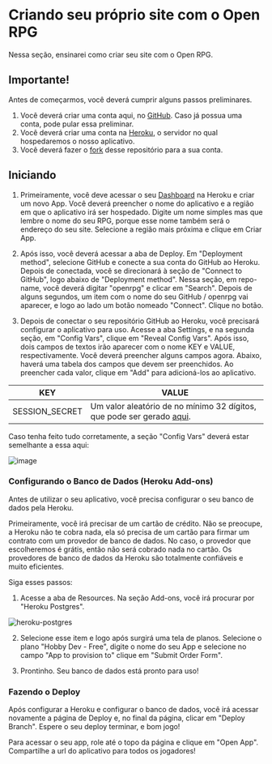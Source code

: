 # Criando seu próprio site com o Open RPG

Nessa seção, ensinarei como criar seu site com o Open RPG.

## Importante!

Antes de começarmos, você deverá cumprir alguns passos preliminares.

1. Você deverá criar uma conta aqui, no [GitHub](https://github.com/signup). Caso já possua uma conta, pode pular essa preliminar.
2. Você deverá criar uma conta na [Heroku](https://id.heroku.com/signup), o servidor no qual hospedaremos o nosso aplicativo.
3. Você deverá fazer o [fork](https://github.com/alyssapiresfernandescefet/openrpg/fork) desse repositório para a sua conta.

## Iniciando

1. Primeiramente, você deve acessar o seu [Dashboard](https://dashboard.heroku.com/) na Heroku e criar um novo App. Você deverá preencher o nome do aplicativo e a região em que o aplicativo irá ser hospedado. Digite um nome simples mas que lembre o nome do seu RPG, porque esse nome também será o endereço do seu site. Selecione a região mais próxima e clique em Criar App.

2. Após isso, você deverá acessar a aba de Deploy. Em "Deployment method", selecione GitHub e conecte a sua conta do GitHub ao Heroku. Depois de conectada, você se direcionará à seção de "Connect to GitHub", logo abaixo de "Deployment method". Nessa seção, em repo-name, você deverá digitar "openrpg" e clicar em "Search". Depois de alguns segundos, um item com o nome do seu GitHub / openrpg vai aparecer, e logo ao lado um botão nomeado "Connect". Clique no botão.

3. Depois de conectar o seu repositório GitHub ao Heroku, você precisará configurar o aplicativo para uso. Acesse a aba Settings, e na segunda seção, em "Config Vars", clique em "Reveal Config Vars". Após isso, dois campos de textos irão aparecer com o nome KEY e VALUE, respectivamente. Você deverá preencher alguns campos agora. Abaixo, haverá uma tabela dos campos que devem ser preenchidos. Ao preencher cada valor, clique em "Add" para adicioná-los ao aplicativo.

| KEY            | VALUE                                                                                                                            |
| -------------- | -------------------------------------------------------------------------------------------------------------------------------- |
| SESSION_SECRET | Um valor aleatório de no mínimo 32 dígitos, que pode ser gerado [aqui](https://onlinehashtools.com/generate-random-sha256-hash). |

Caso tenha feito tudo corretamente, a seção "Config Vars" deverá estar semelhante a essa aqui:

![image](https://user-images.githubusercontent.com/71353674/160728220-49c66b8f-6634-46f2-a55e-78cf698ef810.png)

### Configurando o Banco de Dados (Heroku Add-ons)

Antes de utilizar o seu aplicativo, você precisa configurar o seu banco de dados pela Heroku.

Primeiramente, você irá precisar de um cartão de crédito. Não se preocupe, a Heroku não te cobra nada, ela só precisa de um cartão para firmar um contrato com um provedor de banco de dados. No caso, o provedor que escolheremos é grátis, então não será cobrado nada no cartão. Os provedores de banco de dados da Heroku são totalmente confiáveis e muito eficientes.

Siga esses passos:

1. Acesse a aba de Resources. Na seção Add-ons, você irá procurar por "Heroku Postgres".

![heroku-postgres](https://user-images.githubusercontent.com/111664093/187009324-05899c44-1a70-40d3-b501-8e87b1a9cba7.png)

2. Selecione esse item e logo após surgirá uma tela de planos. Selecione o plano "Hobby Dev - Free", digite o nome do seu App e selecione no campo "App to provision to" clique em "Submit Order Form".


3. Prontinho. Seu banco de dados está pronto para uso!

### Fazendo o Deploy

Após configurar a Heroku e configurar o banco de dados, você irá acessar novamente a página de Deploy e, no final da página, clicar em "Deploy Branch". Espere o seu deploy terminar, e bom jogo!

Para acessar o seu app, role até o topo da página e clique em "Open App". Compartilhe a url do aplicativo para todos os jogadores!

